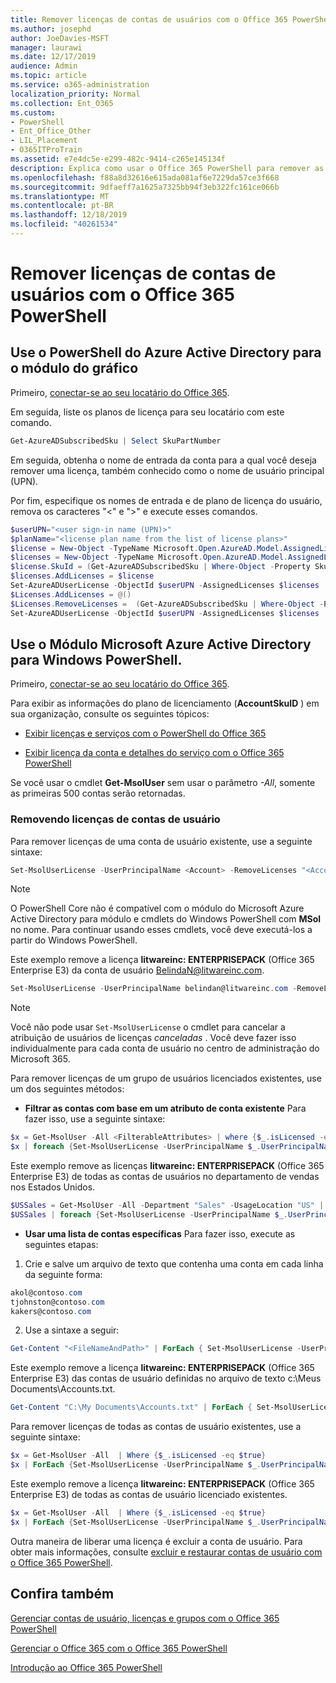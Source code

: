```yaml
---
title: Remover licenças de contas de usuários com o Office 365 PowerShell
ms.author: josephd
author: JoeDavies-MSFT
manager: laurawi
ms.date: 12/17/2019
audience: Admin
ms.topic: article
ms.service: o365-administration
localization_priority: Normal
ms.collection: Ent_O365
ms.custom:
- PowerShell
- Ent_Office_Other
- LIL_Placement
- O365ITProTrain
ms.assetid: e7e4dc5e-e299-482c-9414-c265e145134f
description: Explica como usar o Office 365 PowerShell para remover as licenças do Office 365 que foram previamente atribuídas aos usuários.
ms.openlocfilehash: f88a8d32616e615ada081af6e7229da57ce3f668
ms.sourcegitcommit: 9dfaeff7a1625a7325bb94f3eb322fc161ce066b
ms.translationtype: MT
ms.contentlocale: pt-BR
ms.lasthandoff: 12/18/2019
ms.locfileid: "40261534"
---
```

# <a name="remove-licenses-from-user-accounts-with-office-365-powershell"></a>Remover licenças de contas de usuários com o Office 365 PowerShell

## <a name="use-the-azure-active-directory-powershell-for-graph-module"></a>Use o PowerShell do Azure Active Directory para o módulo do gráfico

Primeiro, [conectar-se ao seu locatário do Office 365](connect-to-office-365-powershell.md#connect-with-the-azure-active-directory-powershell-for-graph-module).

Em seguida, liste os planos de licença para seu locatário com este comando.

```powershell
Get-AzureADSubscribedSku | Select SkuPartNumber
```

Em seguida, obtenha o nome de entrada da conta para a qual você deseja remover uma licença, também conhecido como o nome de usuário principal (UPN).

Por fim, especifique os nomes de entrada e de plano de licença do usuário, remova os caracteres "<" e ">" e execute esses comandos.

```powershell
$userUPN="<user sign-in name (UPN)>"
$planName="<license plan name from the list of license plans>"
$license = New-Object -TypeName Microsoft.Open.AzureAD.Model.AssignedLicense
$licenses = New-Object -TypeName Microsoft.Open.AzureAD.Model.AssignedLicenses
$license.SkuId = (Get-AzureADSubscribedSku | Where-Object -Property SkuPartNumber -Value $planName -EQ).SkuID
$licenses.AddLicenses = $license
Set-AzureADUserLicense -ObjectId $userUPN -AssignedLicenses $licenses
$Licenses.AddLicenses = @()
$Licenses.RemoveLicenses =  (Get-AzureADSubscribedSku | Where-Object -Property SkuPartNumber -Value $planName -EQ).SkuID
Set-AzureADUserLicense -ObjectId $userUPN -AssignedLicenses $licenses
```

## <a name="use-the-microsoft-azure-active-directory-module-for-windows-powershell"></a>Use o Módulo Microsoft Azure Active Directory para Windows PowerShell.

Primeiro, [conectar-se ao seu locatário do Office 365](connect-to-office-365-powershell.md#connect-with-the-microsoft-azure-active-directory-module-for-windows-powershell).
   
Para exibir as informações do plano de licenciamento (**AccountSkuID** ) em sua organização, consulte os seguintes tópicos:
    
  - [Exibir licenças e serviços com o PowerShell do Office 365](view-licenses-and-services-with-office-365-powershell.md)
    
  - [Exibir licença da conta e detalhes do serviço com o Office 365 PowerShell](view-account-license-and-service-details-with-office-365-powershell.md)
    
Se você usar o cmdlet **Get-MsolUser** sem usar o parâmetro _-All_, somente as primeiras 500 contas serão retornadas.
    
### <a name="removing-licenses-from-user-accounts"></a>Removendo licenças de contas de usuário

Para remover licenças de uma conta de usuário existente, use a seguinte sintaxe:
  
```powershell
Set-MsolUserLicense -UserPrincipalName <Account> -RemoveLicenses "<AccountSkuId1>", "<AccountSkuId2>"...
```

>[!Note]
>O PowerShell Core não é compatível com o módulo do Microsoft Azure Active Directory para módulo e cmdlets do Windows PowerShell com **MSol** no nome. Para continuar usando esses cmdlets, você deve executá-los a partir do Windows PowerShell.
>

Este exemplo remove a licença **litwareinc: ENTERPRISEPACK** (Office 365 Enterprise E3) da conta de usuário BelindaN@litwareinc.com.
  
```powershell
Set-MsolUserLicense -UserPrincipalName belindan@litwareinc.com -RemoveLicenses "litwareinc:ENTERPRISEPACK"
```

>[!Note]
>Você não pode usar `Set-MsolUserLicense` o cmdlet para cancelar a atribuição de usuários de licenças *canceladas* . Você deve fazer isso individualmente para cada conta de usuário no centro de administração do Microsoft 365.
>

Para remover licenças de um grupo de usuários licenciados existentes, use um dos seguintes métodos:
  
- **Filtrar as contas com base em um atributo de conta existente** Para fazer isso, use a seguinte sintaxe:
    
```powershell
$x = Get-MsolUser -All <FilterableAttributes> | where {$_.isLicensed -eq $true}
$x | foreach {Set-MsolUserLicense -UserPrincipalName $_.UserPrincipalName -RemoveLicenses "<AccountSkuId1>", "<AccountSkuId2>"...}
```

Este exemplo remove as licenças **litwareinc: ENTERPRISEPACK** (Office 365 Enterprise E3) de todas as contas de usuários no departamento de vendas nos Estados Unidos.
    
```powershell
$USSales = Get-MsolUser -All -Department "Sales" -UsageLocation "US" | where {$_.isLicensed -eq $true}
$USSales | foreach {Set-MsolUserLicense -UserPrincipalName $_.UserPrincipalName -RemoveLicenses "litwareinc:ENTERPRISEPACK"}
```

- **Usar uma lista de contas específicas** Para fazer isso, execute as seguintes etapas:
    
1. Crie e salve um arquivo de texto que contenha uma conta em cada linha da seguinte forma:
    
  ```powershell
akol@contoso.com
tjohnston@contoso.com
kakers@contoso.com
  ```

2. Use a sintaxe a seguir:
    
  ```powershell
  Get-Content "<FileNameAndPath>" | ForEach { Set-MsolUserLicense -UserPrincipalName $_ -RemoveLicenses "<AccountSkuId1>", "<AccountSkuId2>"... }
  ```

Este exemplo remove a licença **litwareinc: ENTERPRISEPACK** (Office 365 Enterprise E3) das contas de usuário definidas no arquivo de texto c:\Meus Documents\Accounts.txt.
    
  ```powershell
  Get-Content "C:\My Documents\Accounts.txt" | ForEach { Set-MsolUserLicense -UserPrincipalName $_ -RemoveLicenses "litwareinc:ENTERPRISEPACK" }
  ```

Para remover licenças de todas as contas de usuário existentes, use a seguinte sintaxe:
  
```powershell
$x = Get-MsolUser -All  | Where {$_.isLicensed -eq $true}
$x | ForEach {Set-MsolUserLicense -UserPrincipalName $_.UserPrincipalName -RemoveLicenses "<AccountSkuId1>", "<AccountSkuId2>"...}
```

Este exemplo remove a licença **litwareinc: ENTERPRISEPACK** (Office 365 Enterprise E3) de todas as contas de usuário licenciado existentes.
  
```powershell
$x = Get-MsolUser -All  | Where {$_.isLicensed -eq $true}
$x | ForEach {Set-MsolUserLicense -UserPrincipalName $_.UserPrincipalName -RemoveLicenses "litwareinc:ENTERPRISEPACK"}
```

Outra maneira de liberar uma licença é excluir a conta de usuário. Para obter mais informações, consulte [excluir e restaurar contas de usuário com o Office 365 PowerShell](delete-and-restore-user-accounts-with-office-365-powershell.md).
  
## <a name="see-also"></a>Confira também

[Gerenciar contas de usuário, licenças e grupos com o Office 365 PowerShell](manage-user-accounts-and-licenses-with-office-365-powershell.md)
  
[Gerenciar o Office 365 com o Office 365 PowerShell](manage-office-365-with-office-365-powershell.md)
  
[Introdução ao Office 365 PowerShell](getting-started-with-office-365-powershell.md)

